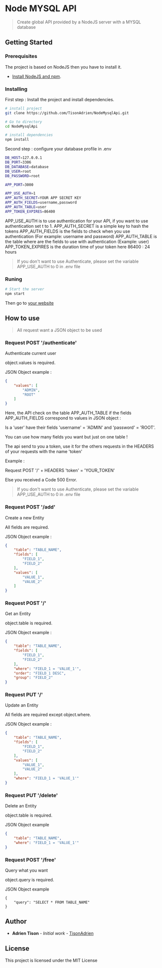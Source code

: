 # Node MYSQL API

> Create global API provided by a NodeJS server with a MYSQL database

## Getting Started

### Prerequisites

The project is based on NodeJS then you have to install it.

* [Install NodeJS and npm][1].

### Installing

First step : Install the project and install dependencies.

```bash
# install project
git clone https://github.com/TisonAdrien/NodeMysqlApi.git

# Go to directory
cd NodeMysqlApi

# install dependencies
npm install
```

Second step : configure your database profile in .env
```bash
DB_HOST=127.0.0.1
DB_PORT=3306
DB_DATABASE=database
DB_USER=root
DB_PASSWORD=root

APP_PORT=3000

APP_USE_AUTH=1
APP_AUTH_SECRET=YOUR APP SECRET KEY
APP_AUTH_FIELDS=username,password
APP_AUTH_TABLE=user
APP_TOKEN_EXPIRES=86400
```

APP_USE_AUTH is to use authentication for your API, if you want to use authentication set t to 1.
APP_AUTH_SECRET is a simple key to hash the tokens
APP_AUTH_FIELDS is the fields to check when you use authentication (For example: username and password)
APP_AUTH_TABLE is the table where are the fields to use with authentication (Example: user)
APP_TOKEN_EXPIRES is the duration time of your token here 86400 : 24 hours

> If you don't want to use Authenticate, please set the variable APP_USE_AUTH to 0 in .env file

### Runing

```bash
# Start the server
npm start
```

Then go to [your website](http://localhost:3000)

## How to use

> All request want a JSON object to be used

### Request POST '/authenticate'

Authenticate current user

object.values is required.

JSON Object example :
```json
{
	"values": [
		"ADMIN",
		"ROOT"
	]
}
```

Here, the API check on the table APP_AUTH_TABLE if the fields APP_AUTH_FIELDS correspond to values in JSON object :

Is a 'user' have their fields 'username' = 'ADMIN' and 'password' = 'ROOT'.

You can use how many fields you want but just on one table !

The api send to you a token, use it for the others requests in the HEADERS of your requests with the name 'token'

Example :

Request POST '/' + HEADERS 'token' = 'YOUR_TOKEN'

Else you received a Code 500 Error.

> If you don't want to use Authenticate, please set the variable APP_USE_AUTH to 0 in .env file


### Request POST '/add'

Create a new Entity

All fields are required.

JSON Object example :
```json
{
	"table": "TABLE_NAME",
	"fields": [
		"FIELD_1", 
		"FIELD_2"
	],
	"values": [
		"VALUE_1", 
		"VALUE_2"
	]
}
```

### Request POST '/'

Get an Entity

object.table is required.

JSON Object example :
```json
{
	"table": "TABLE_NAME",
	"fields": [
		"FIELD_1",
		"FIELD_2"
	],
	"where": "FIELD_1 = 'VALUE_1'",
	"order": "FIELD_1 DESC",
	"group": "FIELD_2"
}
```

### Request PUT '/'

Update an Entity

All fields are required except object.where.

JSON Object example :
```json
{
	"table": "TABLE_NAME",
	"fields": [
		"FIELD_1", 
		"FIELD_2"
	],
	"values": [
		"VALUE_1", 
		"VALUE_2"
	],
	"where": "FIELD_1 = 'VALUE_1'"
}
```

### Request PUT '/delete'

Delete an Entity

object.table is required.

JSON Object example
```json
{
	"table": "TABLE_NAME",
	"where": "FIELD_1 = 'VALUE_1'"
}
```

### Request POST '/free'

Query what you want

object.query is required.

JSON Object example
```
{
	"query": "SELECT * FROM TABLE_NAME"
}
```

## Author

* **Adrien Tison** - *Initial work* - [TisonAdrien](https://github.com/TisonAdrien)

## License

This project is licensed under the MIT License


[1]: https://www.npmjs.com/get-npm